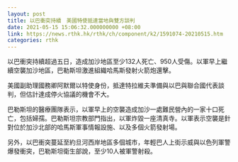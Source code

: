 ```yaml
---
layout: post
title: 以巴衝突持續　美國特使抵達當地與雙方談判
date: 2021-05-15 15:06:32.000000000 +08:00
link: https://news.rthk.hk/rthk/ch/component/k2/1591074-20210515.htm
categories: rthk
---
```


以巴衝突持續超過五日，造成加沙地區至少132人死亡、950人受傷。以軍早上繼續空襲加沙地區，巴勒斯坦激進組織哈馬斯發射火箭炮還擊。

美國副助理國務卿阿默爾以特使身份，抵達特拉維夫準備與以巴與聯合國代表談判，但估計達成停火協議的機會不大。

巴勒斯坦的醫療團隊表示，以軍早上的空襲造成加沙一處難民營內的一家十口死亡，包括婦孺。巴勒斯坦宗教部門指出，以軍炸毀一座清真寺。以軍表示空襲是針對位於加沙北部的哈馬斯軍事情報設施、以及多個火箭發射場。

另外，以巴衝突蔓延至約旦河西岸地區多個城市，年輕巴人上街示威與以色列軍警爆發衝突，巴勒斯坦衛生部說，至少10人被軍警射殺。
